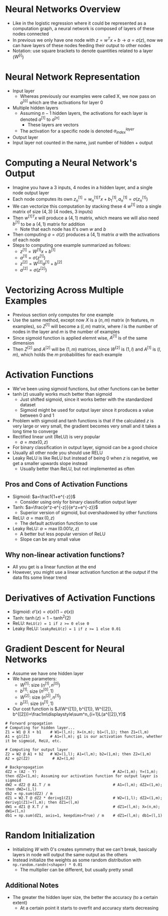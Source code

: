 # Neural Networks Overview
- Like in the logistic regression where it could be represented as a computation graph, a neural network is composed of layers of these nodes connected
- In previous we only have one node with $z=w^Tx+b \rightarrow a=\sigma(z)$, now we can have layers of these nodes feeding their output to other nodes
- Notation: use square brackets to denote quantities related to a layer ($W^{[i]}$) 

# Neural Network Representation
- Input layer
    - Whereas previously our examples were called X, we now pass on $a^{[0]}$ which are the activations for layer 0
- Multiple hidden layers
    - Assuming $n-1$ hidden layers, the activations for each layer is denoted $a^{[1]}$ to $a^{[n]}$
        - These layers are vectors
    - The activation for a specific node is denoted $a^{layer}_{index}$
- Output layer
- Input layer not counted in the name, just number of hidden + output

# Computing a Neural Network's Output
- Imagine you have a 3 inputs, 4 nodes in a hidden layer, and a single node output layer
- Each node computes its own $z^{[1]}_n=w^{[1]T}_nx+b^{[1]}_1, a^{[1]}_n=\sigma(z^{[1]}_n)$
- We can vectorize this computation by stacking these 4 $w^{[1]}$ into a single matrix of size $(4,3)$ (4 nodes, 3 inputs)
- Then $w^{[1]T}x$ will produce a $(4,1)$ matrix, which means we will also need $b^{[1]}$ to be a $(4,1)$ matrix for addition 
    - Note that each node has it's own $w$ and $b$
- Then computing $a=\sigma(z)$ produces a $(4,1)$ matrix $a$ with the activations of each node
- Steps to computing one example summarized as follows:
    - $z^{[1]}=W^{[1]}x+b^{[1]}$
    - $a^{[1]}=\sigma(z^{[1]})$
    - $z^{[2]}=W^{[2]}a^{[1]}+b^{[2]}$
    - $a^{[2]}=\sigma(z^{[2]})$

# Vectorizing Across Multiple Examples
- Previous section only computes for one example
- Use the same method, except now $X$ is a $(n,m)$ matrix (n features, m examples), so $Z^{[1]}$ will become a $(l,m)$ matrix, where $l$ is the number of nodes in the layer and $m$ is the number of examples
- Since sigmoid function is applied elemnt wise, $A^{[1]}$ is of the same dimension
- Then $Z^{[2]}$ and $A^{[2]}$ will be $(1,m)$ matrices, since $W^{[2]}$ is $(1,l)$ and $A^{[1]}$ is $(l,m)$, which holds the $m$ probabilities for each example

# Activation Functions #
- We've been using sigmoid functions, but other functions can be better
- $\tanh(z)$ usually works much better than sigmoid
    - Just shifted sigmoid, since it works better with the standardized dataset
    - Sigmoid might be used for output layer since it produces a value between 0 and 1
- Problem with sigmoid and tanh functions is that if the calculated $z$ is very large or very small, the gradient becomes very small and it takes a long time to converge
- Rectified linear unit (ReLU) is very popular
    - $a=max(0,z)$
- For binary classification in output layer, sigmoid can be a good choice
- Usually all other node you should use RELU
- Leaky ReLU is like ReLU but instead of being 0 when $z$ is negative, we get a smaller upwards slope instead
    - Usually better than ReLU, but not implemented as often
## Pros and Cons of Activation Functions
- Sigmoid: $a=\frac1{1+e^{-z}}$
    - Consider using only for binary classification output layer
- Tanh: $a=\frac{e^z-e^{-z}}{e^z+e^{-z}}$
    - Superior version of sigmoid, but overshadowed by other functions
- ReLU: $a=\max(0,z)$
    - The default activation function to use
- Leaky ReLU: $a=\max(0.001z,z)$
    - A better but less popular version of ReLU
    - Slope can be any small value
## Why non-linear activation functions?
- All you get is a linear function at the end
- However, you might use a linear activation function at the output if the data fits some linear trend

# Derivatives of Activation Functions
- Sigmoid: $\sigma'(x)=\sigma(x)(1-\sigma(x))$
- Tanh: $\tanh(z)=1-\tanh^2(2)$
- ReLU: `ReLU(z) = 1 if z >= 0 else 0`
- Leaky ReLU: `leakyReLU(z) = 1 if z >= 1 else 0.01` 

# Gradient Descent for Neural Networks
- Assume we have one hidden layer 
- We have parameters:
    - $W^{[1]}$: size $(n^{[1]},n^{[0]})$ 
    - $b^{[1]}$: size $(n^{[0]}, 1)$
    - $W^{[2]}$: size $(n^{[2]},n^{[1]})$
    - $b^{[2]}$: size $(n^{[1]},1)$
- Our cost function is $J(W^{[1]}, b^{[1]}, W^{[2]}, b^{[2]})=\frac1m\displaystyle\sum^n_{i=1}L(a^{[2]},Y)$
```
# Forward propagation
# Computing for hidden layer...
Z1 = W1 @ X + b1    # W1=(l,n); X=(n,m); b1=(l,1); then Z1=(l,m)
A1 = g1(Z1)         # A1=(l,m); g1 is our activation function, whether it be sigmoid, ReLU, etc.

# Computing for output layer
Z2 = W2 @ A1 + b2   # W2=(1,l); A1=(l,m); b2=(1,m); then Z2=(1,m)
A2 = g2(Z2)          # A2=(1,m)

# Backpropagation
dZ2 = (A2 - Y)                                  # A2=(1,m); Y=(1,m); then dZ2=(1,m); Assuming our activation function for output layer is sigmoid
dW2 = dZ2 @ A1.T / m                            # A1=(l,m); dZ2=(1,m); then dW2=(1,l)
db2 = np.sum(dZ2) / m   
dZ1 = W2.T @ dZ2 * derivg1(Z1)                  # W2=(1,l); dZ2=(1,m); derivg1(Z1)=(l,m); then dZ1=(l,m)
dW1 = dZ1 @ X.T / m                             # dZ1=(l,m); X=(n,m); dW1=(l,n)
db1 = np.sum(dZ1, axis=1, keepdims=True) / m    # dZ1=(l,m); db1=(l,1)    
```

# Random Initialization
- Initializing $W$ with 0's creates symmetry that we can't break, basically layers in node will output the same output as the others
- Instead initialize the weights as some random distribution with `np.random.randn(<shape>) * 0.01` 
    - The multiplier can be different, but usually pretty small

## Additional Notes
- The greater the hidden layer size, the better the accuracy (to a certain extent)
    - At a certain point it starts to overfit and accuracy starts decreasing